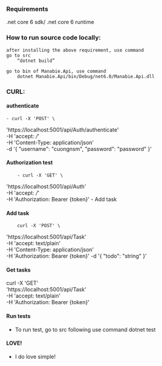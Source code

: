 ### Requirements
.net core 6 sdk/ .net core 6 runtime
### How to run source code locally: 
	after installing the above requirement, use command
	go to src
		“dotnet build”

	go to bin of Manabie.Api, use command
		dotnet Manabie.Api/bin/Debug/net6.0/Manabie.Api.dll  
### CURL: 
#### authenticate
	- curl -X 'POST' \
  'https://localhost:5001/api/Auth/authenticate' \
  -H 'accept: */*' \
  -H 'Content-Type: application/json' \
  -d '{
  "username": "cuongnsm",
  "password": "password"
}'
####	Authorization test
        - curl -X 'GET' \
  'https://localhost:5001/api/Auth' \
  -H 'accept: */*' \
  -H 'Authorization: Bearer {token}'
	- Add task
#### Add task
		curl -X 'POST' \
  'https://localhost:5001/api/Task' \
  -H 'accept: text/plain' \
  -H 'Content-Type: application/json' \
  -H 'Authorization: Bearer {token}'
  -d '{
  "todo": "string"
}'

#### Get tasks

curl -X 'GET' \
  'https://localhost:5001/api/Task' \
  -H 'accept: text/plain' \
-H 'Authorization: Bearer {token}'
#### Run tests
- To run test, go to src following use command
	dotnet test
#### LOVE!
- I do love simple!